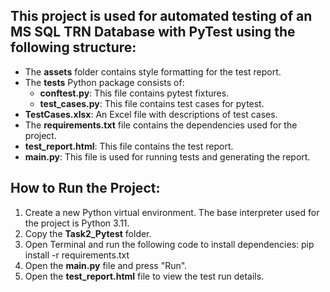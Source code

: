 ## This project is used for automated testing of an MS SQL TRN Database with PyTest using the following structure:

- The **assets** folder contains style formatting for the test report.
- The **tests** Python package consists of:
  - **conftest.py**: This file contains pytest fixtures.
  - **test_cases.py**: This file contains test cases for pytest.
- **TestCases.xlsx**: An Excel file with descriptions of test cases.
- The **requirements.txt** file contains the dependencies used for the project.
- **test_report.html**: This file contains the test report.
- **main.py**: This file is used for running tests and generating the report.

## How to Run the Project:

1. Create a new Python virtual environment. The base interpreter used for the project is Python 3.11.
2. Copy the **Task2_Pytest** folder.
3. Open Terminal and run the following code to install dependencies: pip install -r requirements.txt
4. Open the **main.py** file and press "Run".
5. Open the **test_report.html** file to view the test run details.

